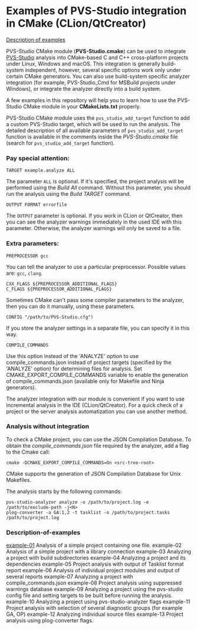# Examples of PVS-Studio integration in CMake (CLion/QtCreator)

[Description of examples](#Description-of-examples)

PVS-Studio CMake module (**PVS-Studio.cmake**) can be used to integrate [PVS-Studio](https://www.viva64.com/en/pvs-studio/) analysis into CMake-based C and C++ cross-platform projects under Linux, Windows and macOS. This integration is generally build-system independent, however, several specific options work only under certain CMake generators. You can also use build-system specific analyzer integration (for example, PVS-Studio_Cmd for MSBuild projects under Windows), or integrate the analyzer directly into a build system.

A few examples in this repository will help you to learn how to use the PVS-Studio CMake module in your **CMakeLists.txt** properly. 

PVS-Studio CMake module uses the ```pvs_studio_add_target``` function to add a custom PVS-Studio target, which will be used to run the analysis. The detailed description of all available parameters of ```pvs_studio_add_target``` function is available in the comments inside the *PVS-Studio.cmake* file (search for ```pvs_studio_add_target``` function).

### Pay special attention:

```
TARGET example.analyze ALL
```

The parameter ```ALL``` is optional. If it's specified, the project analysis will be performed using the *Build All* command. Without this parameter, you should run the analysis using the *Build TARGET* command.

```
OUTPUT FORMAT errorfile
```

The ```OUTPUT``` parameter is optional. If you work in CLion or QtCreator, then you can see the analyzer warnings immediately in the used IDE with this parameter. Otherwise, the analyzer warnings will only be saved to a file.

### Extra parameters:

```
PREPROCESSOR gcc
```

You can tell the analyzer to use a particular preprocessor. Possible values are: ```gcc```, ```clang```.

```
CXX_FLAGS ${PREPROCESSOR_ADDITIONAL_FLAGS}
C_FLAGS ${PREPROCESSOR_ADDITIONAL_FLAGS}
```

Sometimes CMake can't pass some compiler parameters to the analyzer, then you can do it manually, using these parameters.

```
CONFIG "/path/to/PVS-Studio.cfg")
```

If you store the analyzer settings in a separate file, you can specify it in this way.

```
COMPILE_COMMANDS
```

Use this option instead of the 'ANALYZE' option to use compile_commands.json instead of project targets (specified by the 'ANALYZE' option) for determining files for analysis. Set CMAKE_EXPORT_COMPILE_COMMANDS variable to enable the generation of compile_commands.json (available only for Makefile and Ninja generators).

The analyzer integration with our module is convenient if you want to use incremental analysis in the IDE (CLion/QtCreator). For a quick check of a project or the server analysis automatization you can use another method. 

### Analysis without integration

To check a CMake project, you can use the JSON Compilation Database. To obtain the *compile_commands.json* file required by the analyzer, add a flag to the Cmake call:

```
cmake -DCMAKE_EXPORT_COMPILE_COMMANDS=On <src-tree-root>
```
CMake supports the generation of JSON Compilation Database for Unix Makefiles. 

The analysis starts by the following commands:

```
pvs-studio-analyzer analyze -o /path/to/project.log -e /path/to/exclude-path -j<N>
plog-converter -a GA:1,2 -t tasklist -o /path/to/project.tasks /path/to/project.log
```

### Description-of-examples
[example-01](pvs-studio-cmake-examples/example-01) Analysis of a simple project containing one file.
example-02 Analysis of a simple project with a library connection
example-03 Analyzing a project with build subdirectories
example-04 Analyzing a project and its dependencies
example-05 Project analysis with output of Tasklist format report
example-06 Analysis of individual project modules and output of several reports
example-07 Analyzing a project with compile_commands.json
example-08 Project analysis using suppressed warnings database
example-09 Analyzing a project using the pvs-studio config file and setting targets to be built before running the analysis.
example-10 Analyzing a project using pvs-studio-analyzer flags
example-11 Project analysis with selection of several diagnostic groups (for example GA, OP)
example-12 Analyzing individual source files
example-13 Project analysis using plog-converter flags.
